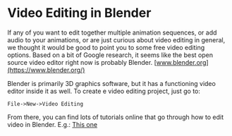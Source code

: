 # Video Editing in Blender
If any of you want to edit together multiple animation sequences, or add audio to your animations, or are just curious about video editing in general, we thought it would be good to point you to some free video editing options.
Based on a bit of Google research, it seems like the best open source video editor right now is probably Blender. 
[www.blender.org](https://www.blender.org/)

Blender is primarily 3D graphics software, but it has a functioning video editor inside it as well.
To create e video editing project, just go to:

```File->New->Video Editing```


From there, you can find lots of tutorials online that go through how to edit video in Blender. E.g.:
[This one](https://www.youtube.com/watch?v=bvr54FtfYl4)